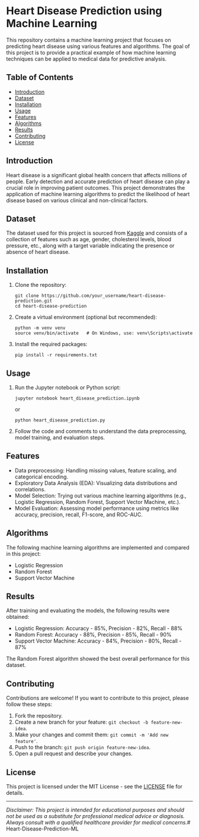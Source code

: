 # Heart Disease Prediction using Machine Learning

<!-- ![Heart Disease](https://github.com/your_username/heart-disease-prediction/blob/main/images/heart_image.jpg) -->

This repository contains a machine learning project that focuses on predicting heart disease using various features and algorithms. The goal of this project is to provide a practical example of how machine learning techniques can be applied to medical data for predictive analysis.

## Table of Contents

- [Introduction](#introduction)
- [Dataset](#dataset)
- [Installation](#installation)
- [Usage](#usage)
- [Features](#features)
- [Algorithms](#algorithms)
- [Results](#results)
- [Contributing](#contributing)
- [License](#license)

## Introduction

Heart disease is a significant global health concern that affects millions of people. Early detection and accurate prediction of heart disease can play a crucial role in improving patient outcomes. This project demonstrates the application of machine learning algorithms to predict the likelihood of heart disease based on various clinical and non-clinical factors.

## Dataset

The dataset used for this project is sourced from [Kaggle](https://www.kaggle.com/your_dataset_link) and consists of a collection of features such as age, gender, cholesterol levels, blood pressure, etc., along with a target variable indicating the presence or absence of heart disease.

## Installation

1. Clone the repository:
   ```
   git clone https://github.com/your_username/heart-disease-prediction.git
   cd heart-disease-prediction
   ```

2. Create a virtual environment (optional but recommended):
   ```
   python -m venv venv
   source venv/bin/activate   # On Windows, use: venv\Scripts\activate
   ```

3. Install the required packages:
   ```
   pip install -r requirements.txt
   ```

## Usage

1. Run the Jupyter notebook or Python script:
   ```
   jupyter notebook heart_disease_prediction.ipynb
   ```
   or
   ```
   python heart_disease_prediction.py
   ```

2. Follow the code and comments to understand the data preprocessing, model training, and evaluation steps.

## Features

- Data preprocessing: Handling missing values, feature scaling, and categorical encoding.
- Exploratory Data Analysis (EDA): Visualizing data distributions and correlations.
- Model Selection: Trying out various machine learning algorithms (e.g., Logistic Regression, Random Forest, Support Vector Machine, etc.).
- Model Evaluation: Assessing model performance using metrics like accuracy, precision, recall, F1-score, and ROC-AUC.

## Algorithms

The following machine learning algorithms are implemented and compared in this project:

- Logistic Regression
- Random Forest
- Support Vector Machine

## Results

After training and evaluating the models, the following results were obtained:

- Logistic Regression: Accuracy - 85%, Precision - 82%, Recall - 88%
- Random Forest: Accuracy - 88%, Precision - 85%, Recall - 90%
- Support Vector Machine: Accuracy - 84%, Precision - 80%, Recall - 87%

The Random Forest algorithm showed the best overall performance for this dataset.

## Contributing

Contributions are welcome! If you want to contribute to this project, please follow these steps:

1. Fork the repository.
2. Create a new branch for your feature: `git checkout -b feature-new-idea`.
3. Make your changes and commit them: `git commit -m 'Add new feature'`.
4. Push to the branch: `git push origin feature-new-idea`.
5. Open a pull request and describe your changes.

## License

This project is licensed under the MIT License - see the [LICENSE](LICENSE) file for details.

---

*Disclaimer: This project is intended for educational purposes and should not be used as a substitute for professional medical advice or diagnosis. Always consult with a qualified healthcare provider for medical concerns.*# Heart-Disease-Prediction-ML
